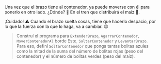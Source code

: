 <gs-attire attire-url="https://raw.githubusercontent.com/MumukiProject/mumuki-guia-gobstones-brazos-roboticos-secundaria/master/assets/attires/config_1581433346121.json"></gs-attire>

Una vez que el brazo tiene al contenedor, ya puede moverse con él para ponerlo en otro lado. ¿Dónde? :thinking: En el tren que distribuirá el maíz :steam_locomotive:. 

¡Cuidado! :warning: Cuando el brazo suelta cosas, tiene que hacerlo despacio, por lo que la fuerza con la que lo haga, va a cambiar. :wink:

> Construí el programa para `ExtenderBrazo`, `AgarrarContenedor`, `MoverContenedorAl` borde Este, `SoltarContenedor` y `LevantarBrazo`. Para eso, definí `SoltarContenedor` que ponga tantas bolitas azules como la mitad de la suma del número de bolitas rojas (peso del contenedor) y el número de bolitas verdes (peso del maíz).